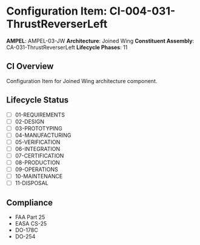 # Configuration Item: CI-004-031-ThrustReverserLeft

**AMPEL**: AMPEL-03-JW
**Architecture**: Joined Wing
**Constituent Assembly**: CA-031-ThrustReverserLeft
**Lifecycle Phases**: 11

## CI Overview
Configuration Item for Joined Wing architecture component.

## Lifecycle Status
- [ ] 01-REQUIREMENTS
- [ ] 02-DESIGN
- [ ] 03-PROTOTYPING
- [ ] 04-MANUFACTURING
- [ ] 05-VERIFICATION
- [ ] 06-INTEGRATION
- [ ] 07-CERTIFICATION
- [ ] 08-PRODUCTION
- [ ] 09-OPERATIONS
- [ ] 10-MAINTENANCE
- [ ] 11-DISPOSAL

## Compliance
- FAA Part 25
- EASA CS-25
- DO-178C
- DO-254
